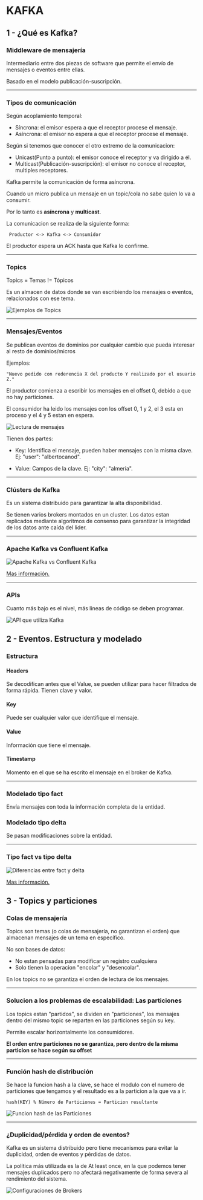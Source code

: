 # KAFKA

## 1 - ¿Qué es Kafka?

### Middleware de mensajería

Intermediario entre dos piezas de software que permite el envío
de mensajes o eventos entre ellas.

Basado en el modelo publicación-suscripción.

---

### Tipos de comunicación

Según acoplamiento temporal:

- Síncrona: el emisor espera a que el receptor procese el mensaje.
- Asíncrona: el emisor no espera a que el receptor procese el mensaje.

Según si tenemos que conocer el otro extremo de la comunicacion:

- Unicast(Punto a punto): el emisor conoce el receptor y va dirigido a él.
- Multicast(Publicación-suscripción): el emisor no conoce el receptor,
  multiples receptores.

Kafka permite la comunicación de forma asíncrona.

Cuando un micro publica un mensaje en un topic/cola no sabe
quien lo va a consumir.

Por lo tanto es **asíncrona** y **multicast**.

La comunicacion se realiza de la siguiente forma:

``` Productor <-> Kafka <-> Consumidor```

El productor espera un ACK hasta que Kafka lo confirme.

---

### Topics

Topics = Temas != Tópicos

Es un almacen de datos donde se van escribiendo los mensajes o eventos, relacionados con ese tema.

![Ejemplos de Topics](imagenes/image.png)

---

### Mensajes/Eventos

Se publican eventos de dominios por cualquier cambio que pueda interesar al resto de dominios/micros

Ejemplos:

```"Nuevo pedido con rederencia X del producto Y realizado por el usuario Z."```

El productor comienza a escribir los mensajes en el offset 0, debido a que no hay particiones.

El consumidor ha leido los mensajes con los offset 0, 1 y 2, el 3 esta en proceso y el 4 y 5 estan en espera.

![Lectura de mensajes](imagenes/image-1.png)

Tienen dos partes:

- Key: Identifica el mensaje, pueden haber mensajes con la misma clave. Ej: "user": "albertocanod".

- Value: Campos de la clave. Ej: "city": "almeria".

---

### Clústers de Kafka

Es un sistema distribuido para garantizar la alta disponibilidad.

Se tienen varios brokers montados en un cluster. Los datos estan replicados mediante algoritmos de consenso para garantizar la integridad de los datos ante caída del lider.

---

### Apache Kafka vs Confluent Kafka

![Apache Kafka vs Confluent Kafka](imagenes/image-3.png)

[Mas información.](https://www.confluent.io/blog/confluent-vs-apache-kafka-for-modern-data-infrastructure/)

---

### APIs

Cuanto más bajo es el nivel, más lineas de código se deben programar.

![API que utiliza Kafka](imagenes/image-4.png)

## 2 - Eventos. Estructura y modelado

### Estructura

#### Headers

Se decodifican antes que el Value, se pueden utilizar para hacer filtrados de forma rápida. Tienen clave y valor.

#### Key

Puede ser cualquier valor que identifique el mensaje.

#### Value

Información que tiene el mensaje.

#### Timestamp

Momento en el que se ha escrito el mensaje en el broker de Kafka.

---

### Modelado tipo **fact**

Envía mensajes con toda la información completa de la entidad.

### Modelado tipo **delta**

Se pasan modificaciones sobre la entidad.

---

### Tipo **fact** vs tipo **delta**

![Diferencias entre fact y delta](imagenes/image-5.png)

[Mas información.](https://developer.confluent.io/courses/event-design/fact-vs-delta-events/)

## 3 - Topics y particiones

### Colas de mensajería

Topics son temas (o colas de mensajería, no garantizan el orden) que almacenan mensajes de un tema en específico.

No son bases de datos:

- No estan pensadas para modificar un registro cualquiera
- Solo tienen la operacion "encolar" y "desencolar".

En los topics no se garantiza el orden de lectura de los mensajes.

---

### Solucion a los problemas de escalabilidad: Las particiones

Los topics estan "partidos", se dividen en "particiones", los mensajes dentro del mismo topic se reparten en las particiones según su key.

Permite escalar horizontalmente los consumidores.

**El orden entre particiones no se garantiza, pero dentro de la misma particion se hace según su offset**

---

### Función hash de distribución

Se hace la funcion hash a la clave, se hace el modulo con el numero de particiones que tengamos y el resultado es a la particion a la que va a ir.

```hash(KEY) % Número de Particiones = Particion resultante```

![Funcion hash de las Particiones](imagenes/image-6.png)

---

### ¿Duplicidad/pérdida y orden de eventos?

Kafka es un sistema distribuido pero tiene mecanismos para evitar la duplicidad, orden de eventos y pérdidas de datos.

La política más utilizada es la de At least once, en la que podemos tener mensajes duplicados pero no afectará negativamente de forma severa al rendimiento del sistema.

![Configuraciones de Brokers](imagenes/image-7.png)

